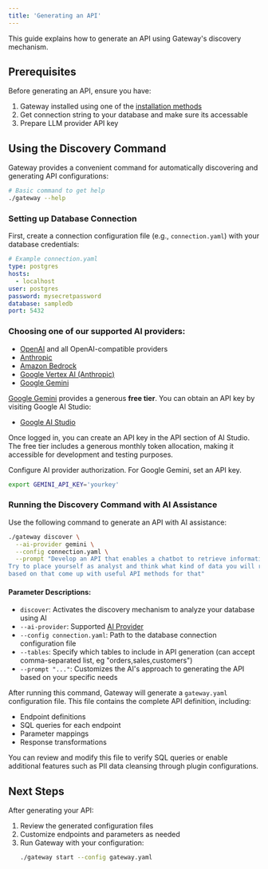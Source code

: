 ```yaml
---
title: 'Generating an API'
---
```


This guide explains how to generate an API using Gateway's discovery mechanism.

## Prerequisites

Before generating an API, ensure you have:

1. Gateway installed using one of the [installation methods](/docs/content/getting-started/installation)
2. Get connection string to your database and make sure its accessable
3. Prepare LLM provider API key

## Using the Discovery Command

Gateway provides a convenient command for automatically discovering and generating API configurations:

```bash
# Basic command to get help
./gateway --help
```

### Setting up Database Connection

First, create a connection configuration file (e.g., `connection.yaml`) with your database credentials:

```yaml
# Example connection.yaml
type: postgres
hosts:
  - localhost
user: postgres
password: mysecretpassword
database: sampledb
port: 5432
```

### Choosing one of our supported AI providers:

- [OpenAI](/providers/openai) and all OpenAI-compatible providers
- [Anthropic](/providers/anthropic)
- [Amazon Bedrock](/providers/bedrock)
- [Google Vertex AI (Anthropic)](/providers/anthropic-vertexai)
- [Google Gemini](https://docs.centralmind.ai/providers/gemini)

[Google Gemini](https://docs.centralmind.ai/providers/gemini) provides a generous **free tier**. You can obtain an API key by visiting Google AI Studio:

- [Google AI Studio](https://aistudio.google.com/apikey)

Once logged in, you can create an API key in the API section of AI Studio. The free tier includes a generous monthly token allocation, making it accessible for development and testing purposes.

Configure AI provider authorization. For Google Gemini, set an API key.

```bash
export GEMINI_API_KEY='yourkey'
```

### Running the Discovery Command with AI Assistance

Use the following command to generate an API with AI assistance:

```bash
./gateway discover \
  --ai-provider gemini \
  --config connection.yaml \
  --prompt "Develop an API that enables a chatbot to retrieve information about data. \
Try to place yourself as analyst and think what kind of data you will require, \
based on that come up with useful API methods for that"
```

#### Parameter Descriptions:

- `discover`: Activates the discovery mechanism to analyze your database using AI
- `--ai-provider`: Supported [AI Provider](/providers)
- `--config connection.yaml`: Path to the database connection configuration file
- `--tables`: Specify which tables to include in API generation (can accept comma-separated list, eg "orders,sales,customers")
- `--prompt "..."`: Customizes the AI's approach to generating the API based on your specific needs

After running this command, Gateway will generate a `gateway.yaml` configuration file. This file contains the complete API definition, including:

- Endpoint definitions
- SQL queries for each endpoint
- Parameter mappings
- Response transformations

You can review and modify this file to verify SQL queries or enable additional features such as PII data cleansing through plugin configurations.

## Next Steps

After generating your API:

1. Review the generated configuration files
2. Customize endpoints and parameters as needed
3. Run Gateway with your configuration:
   ```bash
   ./gateway start --config gateway.yaml
   ```
